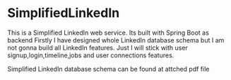 # SimplifiedLinkedIn
This is a Simplified LinkedIn web service.
Its built with Spring Boot as backend
Firstly I have designed whole LinkedIn database schema but I am not gonna build all LinkedIn features.
Just I will stick with user signup,login,timeline,jobs and user connections features.

Simplified LinkedIn database schema can be found at attched pdf file
